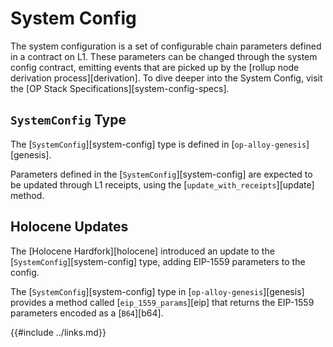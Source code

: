 # System Config

The system configuration is a set of configurable chain parameters
defined in a contract on L1. These parameters can be changed through
the system config contract, emitting events that are picked up by
the [rollup node derivation process][derivation]. To dive deeper
into the System Config, visit the
[OP Stack Specifications][system-config-specs].

## `SystemConfig` Type

The [`SystemConfig`][system-config] type is defined in
[`op-alloy-genesis`][genesis].

Parameters defined in the [`SystemConfig`][system-config] are expected to be
updated through L1 receipts, using the [`update_with_receipts`][update] method.

## Holocene Updates

The [Holocene Hardfork][holocene] introduced an update to the
[`SystemConfig`][system-config] type, adding EIP-1559 parameters to the config.

The [`SystemConfig`][system-config] type in [`op-alloy-genesis`][genesis] provides
a method called [`eip_1559_params`][eip] that returns the EIP-1559 parameters
encoded as a [`B64`][b64].


<!-- Links -->

{{#include ../links.md}}
